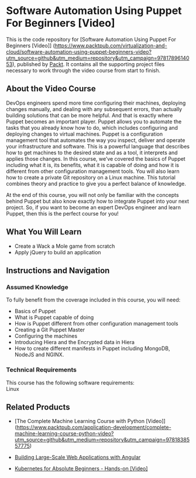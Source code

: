 # Software Automation Using Puppet For Beginners [Video]
This is the code repository for [Software Automation Using Puppet For Beginners [Video]] (https://www.packtpub.com/virtualization-and-cloud/software-automation-using-puppet-beginners-video?utm_source=github&utm_medium=repository&utm_campaign=9781789614053), published by [Packt](https://www.packtpub.com/?utm_source=github). It contains all the supporting project files necessary to work through the video course from start to finish.
## About the Video Course
DevOps engineers spend more time configuring their machines, deploying changes manually, and dealing with any subsequent errors, than actually building solutions that can be more helpful. And that is exactly where Puppet becomes an important player. Puppet allows you to automate the tasks that you already know how to do, which includes configuring and deploying changes to virtual machines.
Puppet is a configuration management tool that automates the way you inspect, deliver and operate your infrastructure and software. This is a powerful language that describes how to get machines to the desired state and as a tool, it interprets and applies those changes.
In this course, we’ve covered the basics of Puppet including what it is, its benefits, what it is capable of doing and how it is different from other configuration management tools. You will also learn how to create a private Git repository on a Linux machine. 
This tutorial combines theory and practice to give you a perfect balance of knowledge.

At the end of this course, you will not only be familiar with the concepts behind Puppet but also know exactly how to integrate Puppet into your next project.
So, if you want to become an expert DevOps engineer and learn Puppet, then this is the perfect course for you!

<H2>What You Will Learn</H2>
<DIV class=book-info-will-learn-text>
<UL>
<LI>Create a Wack a Mole game from scratch</LI>
<LI>Apply jQuery to build an application 
</LI></UL></DIV>

## Instructions and Navigation
### Assumed Knowledge
To fully benefit from the coverage included in this course, you will need:<br/>
<DIV class=book-info-will-learn-text>
<UL>
<LI>Basics of Puppet</LI>
<LI>What is Puppet capable of doing</LI>
<LI>How is Puppet different from other configuration management tools</LI>
<LI>Creating a Git Puppet Master</LI>
<LI>Configuring the machines</LI>
<LI>Introducing Hiera and the Encrypted data in Hiera</LI>
<LI>How to create different manifests in Puppet including MongoDB, NodeJS and NGINX. </LI>
</LI></UL></DIV>

### Technical Requirements
This course has the following software requirements:<br/>
Linux

## Related Products
* [The Complete Machine Learning Course with Python [Video]] (https://www.packtpub.com/application-development/complete-machine-learning-course-python-video?utm_source=github&utm_medium=repository&utm_campaign=9781838557775)

* [Building Large-Scale Web Applications with Angular]( https://www.packtpub.com/web-development/building-large-scale-web-applications-angular?utm_source=github&utm_medium=repository&utm_campaign=9781789950779)

* [Kubernetes for Absolute Beginners - Hands-on [Video]]( https://www.packtpub.com/application-development/kubernetes-absolute-beginners-hands-video?utm_source=github&utm_medium=repository&utm_campaign=9781789950083)

